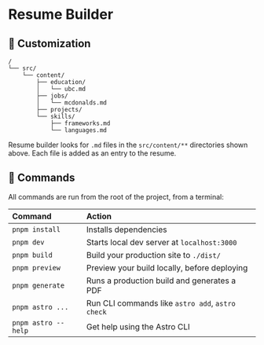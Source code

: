 # Resume Builder

## 🚀 Customization

```
/
└── src/
    └── content/
        ├── education/
        │   └── ubc.md
        ├── jobs/
        │   └── mcdonalds.md
        ├── projects/
        └── skills/
            ├── frameworks.md
            └── languages.md
```

Resume builder looks for `.md` files in the `src/content/**` directories shown above. Each file is added as an entry to the resume.

## 🧞 Commands

All commands are run from the root of the project, from a terminal:

| Command             | Action                                           |
| :------------------ | :----------------------------------------------- |
| `pnpm install`      | Installs dependencies                            |
| `pnpm dev`          | Starts local dev server at `localhost:3000`      |
| `pnpm build`        | Build your production site to `./dist/`          |
| `pnpm preview`      | Preview your build locally, before deploying     |
| `pnpm generate`     | Runs a production build and generates a PDF      |
| `pnpm astro ...`    | Run CLI commands like `astro add`, `astro check` |
| `pnpm astro --help` | Get help using the Astro CLI                     |

